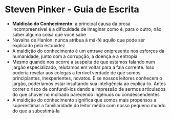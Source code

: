 # Steven Pinker - Guia de Escrita

* **Maldição do Conhecimento**: a principal causa da prosa incompreensível é a dificuldade de imaginar como é, para o outro, não saber alguma coisa que você sabe
* Navalha de Hanlon: nunca atribua à má-fé aquilo que pode ser explicado pela estupidez
* A maldição do conhecimento é um entrave onipresente nos esforços da humanidade, junto com a corrupção, a doença e a entropia
* Mesmo quando nos ocorre a suspeita de que estamos falando num jargão especializado, relutamos em voltar para a fala corrente. Isso poderia revelar aos colegas a terrível verdade de que somos principiantes, inexperientes, novatos. E se nossos leitores conhecem o jargão, poderíamos estar insultando sua inteligência ao explicá-lo. Antes correr o risco de confundi-los dando a impressão de sermos articulados do que chover no molhado parecendo ingênuos ou condescendentes
* A maldição do conhecimento significa que somos mais propensos a superestimar a familiaridade do leitor médio com nosso pequeno mundo do que a subestimá-la